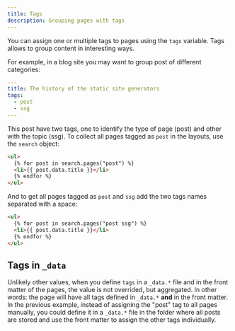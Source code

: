 ```yaml
---
title: Tags
description: Grouping pages with tags
---
```


You can assign one or multiple tags to pages using the `tags` variable. Tags
allows to group content in interesting ways.

For example, in a blog site you may want to group post of different categories:

```yaml
---
title: The history of the static site generators
tags:
  - post
  - ssg
---
```

This post have two tags, one to identify the type of page (post) and other with
the topic (ssg). To collect all pages tagged as `post` in the layouts, use the
`search` object:

```html
<ul>
  {% for post in search.pages("post") %}
  <li>{{ post.data.title }}</li>
  {% endfor %}
</ul>
```

And to get all pages tagged as `post` and `ssg` add the two tags names separated
with a space:

```html
<ul>
  {% for post in search.pages("post ssg") %}
  <li>{{ post.data.title }}</li>
  {% endfor %}
</ul>
```

## Tags in `_data`

Unlikely other values, when you define `tags` in a `_data.*` file and in the
front matter of the pages, the value is not overrided, but aggregated. In other
words: the page will have all tags defined in `_data.*` **and** in the front
matter. In the previous example, instead of assigning the "post" tag to all
pages manually, you could define it in a `_data.*` file in the folder where all
posts are stored and use the front matter to assign the other tags individually.
